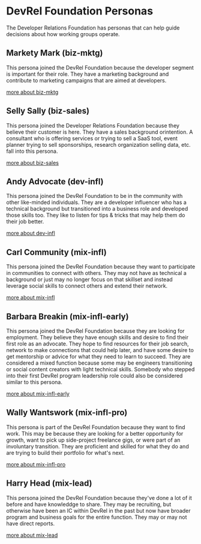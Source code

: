 
# DevRel Foundation Personas

The Developer Relations Foundation has personas that can help guide decisions about how working groups operate.

## Markety Mark (biz-mktg)

This persona joined the DevRel Foundation because the developer segment is important for their role. They have a marketing background and contribute to marketing campaigns that are aimed at developers.

[more about biz-mktg](./biz-mktg.json)

## Selly Sally (biz-sales)

This persona joined the Developer Relations Foundation because they believe their customer is here. They have a sales background orintention. A consultant who is offering services or trying to sell a SaaS tool, event planner trying to sell sponsorships, research organization selling data, etc. fall into this persona.

[more about biz-sales](./biz-sales.json)

## Andy Advocate (dev-infl)

This persona joined the DevRel Foundation to be in the community with other like-minded individuals. They are a developer influencer who has a technical background but transitioned into a business role and developed those skills too. They like to listen for tips & tricks that may help them do their job better.

[more about dev-infl](./dev-infl.json)

## Carl Community (mix-infl)

This persona joined the DevRel Foundation because they want to participate in communities to connect with others. They may not have as technical a background or just may no longer focus on that skillset and instead leverage social skills to connect others and extend their network.

[more about mix-infl](./mix-infl.json)

## Barbara Breakin (mix-infl-early)

This persona joined the DevRel Foundation because they are looking for employment. They believe they have enough skills and desire to find their first role as an advocate. They hope to find resources for their job search, network to make connections that could help later, and have some desire to get mentorship or advice for what they need to learn to succeed. They are considered a mixed function because some may be engineers transitioning or social content creators with light technical skills. Somebody who stepped into their first DevRel program leadership role could also be considered similar to this persona.

[more about mix-infl-early](./mix-infl-early.json)

## Wally Wantswork (mix-infl-pro)

This persona is part of the DevRel Foundation because they want to find work. This may be because they are looking for a better opportunity for growth, want to pick up side-project freelance gigs, or were part of an involuntary transition. They are proficient and skilled for what they do and are trying to build their portfolio for what's next.

[more about mix-infl-pro](./mix-infl-pro.json)

## Harry Head (mix-lead)

This persona joined the DevRel Foundation because they've done a lot of it before and have knowleddge to share. They may be recruiting, but otherwise have been an IC within DevRel in the past but now have broader program and business goals for the entire function. They may or may not have direct reports.

[more about mix-lead](./mix-lead.json)


